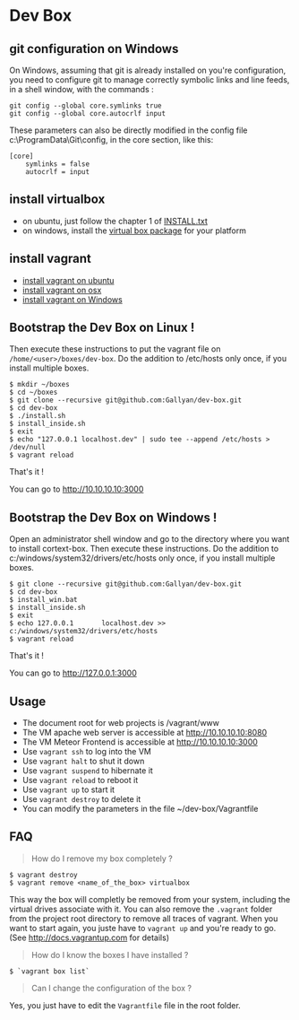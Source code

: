 Dev Box
=======

## git configuration on Windows

On Windows, assuming that git is already installed on you're configuration, you need to configure git to manage correctly symbolic links and line feeds, in a shell window, with the commands :

    git config --global core.symlinks true
    git config --global core.autocrlf input
    
These parameters can also be directly modified in the config file c:\ProgramData\Git\config, in the core section, like this:

    [core]
        symlinks = false
        autocrlf = input

## install virtualbox

- on ubuntu, just follow the chapter 1 of [INSTALL.txt](https://github.com/cortext/cortext-box/blob/master/INSTALL.txt)
- on windows, install the [virtual box package](https://www.virtualbox.org/wiki/Downloads) for your platform

## install vagrant

- [install vagrant on ubuntu](https://github.com/cortext/cortext-box/wiki/vagrant:-installation-on-ubuntu)
- [install vagrant on osx]()
- [install vagrant on Windows](https://www.vagrantup.com/downloads.html)

## Bootstrap the Dev Box on Linux !

Then execute these instructions to put the vagrant file on `/home/<user>/boxes/dev-box`. Do the addition to /etc/hosts only once, if you install multiple boxes.

    $ mkdir ~/boxes
    $ cd ~/boxes
    $ git clone --recursive git@github.com:Gallyan/dev-box.git
    $ cd dev-box
    $ ./install.sh
    $ install_inside.sh 
    $ exit
    $ echo "127.0.0.1 localhost.dev" | sudo tee --append /etc/hosts > /dev/null
    $ vagrant reload

That's it !

You can go to http://10.10.10.10:3000

## Bootstrap the Dev Box on Windows !

Open an administrator shell window and go to the directory where you want to install cortext-box. Then execute these instructions. Do the addition to c:/windows/system32/drivers/etc/hosts only once, if you install multiple boxes.

    $ git clone --recursive git@github.com:Gallyan/dev-box.git
    $ cd dev-box
    $ install_win.bat
    $ install_inside.sh 
    $ exit
    $ echo 127.0.0.1       localhost.dev >> c:/windows/system32/drivers/etc/hosts
    $ vagrant reload

That's it !

You can go to http://127.0.0.1:3000

Usage
-----

  * The document root for web projects is  /vagrant/www
  * The VM apache web server is accessible at http://10.10.10.10:8080
  * The VM Meteor Frontend is accessible at http://10.10.10.10:3000
  * Use `vagrant ssh` to log into the VM
  * Use `vagrant halt` to shut it down
  * Use `vagrant suspend` to hibernate it
  * Use `vagrant reload` to reboot it
  * Use `vagrant up` to start it
  * Use `vagrant destroy` to delete it
  * You can modify the parameters in the file ~/dev-box/Vagrantfile

FAQ 
---

> How do I remove my box completely ?

    $ vagrant destroy
    $ vagrant remove <name_of_the_box> virtualbox

This way the box will completly be removed from your system, including the virtual drives associate with it.
You can also remove the `.vagrant` folder from the project root directory to remove all traces of vagrant. 
When you want to start again, you juste have to `vagrant up` and you're ready to go. (See http://docs.vagrantup.com for details)

> How do I know the boxes I have installed ?

    $ `vagrant box list`

> Can I change the configuration of the box ?

Yes, you just have to edit the `Vagrantfile` file in the root folder.


